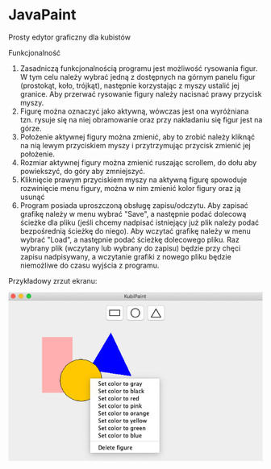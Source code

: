 # JavaPaint
Prosty edytor graficzny dla kubistów

Funkcjonalność

1. Zasadniczą funkcjonalnością programu jest możliwość rysowania figur. W tym celu należy wybrać jedną z dostępnych na górnym panelu figur (prostokąt, koło, trójkąt), następnie korzystając z myszy ustalić jej granice. Aby przerwać rysowanie figury należy nacisnać prawy przycisk myszy.
2. Figurę można oznaczyć jako aktywną, wówczas jest ona wyróżniana tzn. rysuje się na niej obramowanie oraz przy nakładaniu się figur jest na górze.
3. Położenie aktywnej figury można zmienić, aby to zrobić należy kliknąć na nią lewym przyciskiem myszy i przytrzymując przycisk zmienić jej położenie.
4. Rozmiar aktywnej figury można zmienić ruszając scrollem, do dołu aby powiekszyć, do góry aby zmniejszyć.
5. Kliknięcie prawym przyciskiem myszy na aktywną figurę spowoduje rozwinięcie menu figury, można w nim zmienić kolor figury oraz ją usunąć
6. Program posiada uproszczoną obsługę zapisu/odczytu. Aby zapisać grafikę należy w menu wybrać "Save", a następnie podać dolecową ścieżke dla pliku (jeśli chcemy nadpisać istniejący już plik należy podać bezpośrednią ścieżkę do niego). Aby wczytać grafikę należy w menu wybrać "Load", a następnie podać ścieżkę dolecowego pliku. Raz wybrany plik (wczytany lub wybrany do zapisu) będzie przy chęci zapisu nadpisywany, a wczytanie grafiki z nowego pliku będzie niemożliwe do czasu wyjścia z programu.

Przykładowy zrzut ekranu:

![image](./Example.png)
